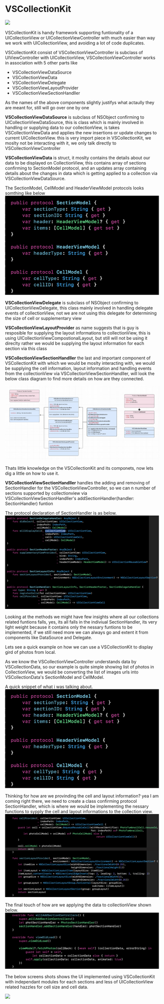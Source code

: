 # VSCollectionKit


![](/Images/VSCollectionKit_Examples.png)

VSCollectionKit is handy framework supporting funtionality of a UICollectionView or UICollectionViewController with much easier than way we work with UICollectionView, and avoiding a lot of code duplicates. 

VSCollectionKit consist of VSCollectionViewController is subclass of UIViewController with UICollectionView, VSCollectionViewController works in association with 5 other parts like 
- VSCollectionViewDataSource
- VSCollectionViewData
- VSCollectionViewDelegate
- VSCollectionViewLayoutProvider
- VSCollectionViewSectionHandller

As the names of the above components slightly justifys what actaully they are meant for, still will go over one by one

**VSCollectionViewDataSource** is subclass of NSObject confirming to UICollectionViewDataSource, this is class which is mainly involved in handling or supplying data to our collectionView, is takes VSCollectionViewData and applies the new insertions or update changes to current UICollectionView.
this is very import piece in VSCollectionKit, we moslty not be interacting with it, we only talk directly to VSCollectionViewController

**VSCollectionViewData** is struct, it moslty contains the details about our data to be displayed on CollectionView, 
this contains array of sections confirming to SectionModel protocol, and an updates array containing details about the changes in data which is getting applied to a collection via VSCollectionViewDataSource.

The SectionModel, CellModel and HeaderViewModel protocols looks somthing like below
![](Images/SectionModelPototcol.png)

**VSCollectionViewDelegate** is subclass of NSObject confirming to UICollectionViewDelegate, this class  mainly involved in handling delegate events of collectionView, not we are not using this delegate for determining the size of cell or supplementary view


**VSCollectionViewLayoutProvider** as name suggests that is guy is resposible for supplying the layout informations to collectionView, this is using UICollectionViewCompostionalLayout, but still will not be using it direclty rather we would be supplying the layout information for each section via this class

**VSCollectionViewSectionHandller** the last and important component of VSCollectionKit with which we would be moslty interacting with, we would be supplying the cell information, layout information and handling events from the collectionView via VSCollectionViewSectionHandller, will look the below class diagram to find more details on how are they connected.

![](Images/VSCollectionKit_Class_Diagram.png)

Thats little knowledge on the VSCollectionKit and its componets, now lets dig a little on how to use it.

**VSCollectionViewSectionHandller** handles the adding and removing of SectionHandler for the VSCollectionViewController, so we can n number of sections supported by collectionview via VSCollectionViewSectionHandller's addSectionHandler(handler: SectionHandler) funtion 

The protocol declaration of SectionHandler is as below.
![](/Images/SectionHandlerProtocol.png)

Looking at the methods we might have few insights where all our collections related funtions falls, yes, its all falls in the indiviual SectionHandler, its very light weight because it contains only the nessary funtions to be implemented, if we still need more we can always go and extent it from components like DataSource and Delegate.

Lets see a quick example on how we can use a VSCollectionKit to display gird of photos from local.

As we know the VSCollectionViewController understands data by VSCollectionData, so our example is quite simple showing list of photos in CollectionView, we would be converting the list of images urls into VSCollectionData's SectionModel and CellModel.

A quick snippet of what i was talking about.
![](/Images/SectionModelPototcol.png)

Thinking for how are we provinding the cell and layout information? yea I am coming right there, we need to create a class confirming protocol SectionHandler, which is where we would be implementing the nessary functions to sypply the cell and layout informations to the collection view.
![](/Images/AlbumsSectionHandlers.png)

The final touch of how are we applying the data to collectionView shown below.
![](/Images/QuickSnipet_Howtoapplycollectiondat.png)


The below screens shots shows the UI implemented using VSCollectionKit with independant modules for each sections and less of UICollectionView related hazzles for cell size and cell data.

![](/Images/VSCollectionKit_Examples.png)




